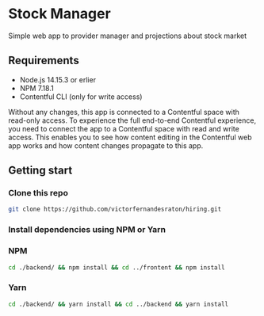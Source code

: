 # Stock Manager

Simple web app to provider manager and projections about stock market

## Requirements

- Node.js 14.15.3 or erlier
- NPM 7.18.1
- Contentful CLI (only for write access)

Without any changes, this app is connected to a Contentful space with read-only access. To experience the full end-to-end Contentful experience, you need to connect the app to a Contentful space with read and write access. This enables you to see how content editing in the Contentful web app works and how content changes propagate to this app.

## Getting start

### Clone this repo

```bash
git clone https://github.com/victorfernandesraton/hiring.git
```

### Install dependencies using NPM or Yarn

### NPM

```bash
cd ./backend/ && npm install && cd ../frontent && npm install

```

### Yarn

```bash
cd ./backend/ && yarn install && cd ../backend && yarn install
```
